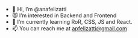- 💬 Hi, I’m @anafelizatti
- 😻 I’m interested in Backend and Frontend
- 📕 I’m currently learning RoR, CSS, JS and React.
- 📫 You can reach me at apfelizatti@gmail.com

<!---
anafelizatti/anafelizatti is a ✨ special ✨ repository because its `README.md` (this file) appears on your GitHub profile.
You can click the Preview link to take a look at your changes.
--->
